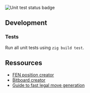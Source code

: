 ![Unit test status badge](https://github.com/wuelle/zigchess/actions/workflows/run-tests.yml/badge.svg)
## Development

### Tests
Run all unit tests using `zig build test`.

## Ressources
* [FEN position creator](http://www.netreal.de/Forsyth-Edwards-Notation/index.php)
* [Bitboard creator](https://gekomad.github.io/Cinnamon/BitboardCalculator/)
* [Guide to fast legal move generation](https://www.codeproject.com/Articles/5313417/Worlds-fastest-Bitboard-Chess-Movegenerator)
